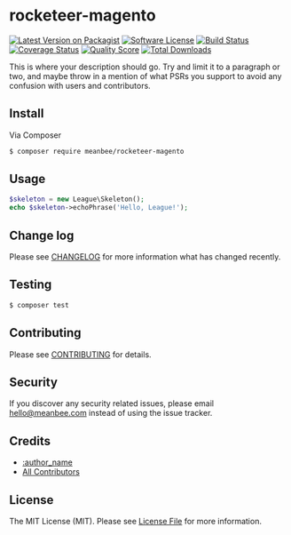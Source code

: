 # rocketeer-magento

[![Latest Version on Packagist][ico-version]][link-packagist]
[![Software License][ico-license]](LICENSE.md)
[![Build Status][ico-travis]][link-travis]
[![Coverage Status][ico-scrutinizer]][link-scrutinizer]
[![Quality Score][ico-code-quality]][link-code-quality]
[![Total Downloads][ico-downloads]][link-downloads]

This is where your description should go. Try and limit it to a paragraph or two, and maybe throw in a mention of what
PSRs you support to avoid any confusion with users and contributors.

## Install

Via Composer

``` bash
$ composer require meanbee/rocketeer-magento
```

## Usage

``` php
$skeleton = new League\Skeleton();
echo $skeleton->echoPhrase('Hello, League!');
```

## Change log

Please see [CHANGELOG](CHANGELOG.md) for more information what has changed recently.

## Testing

``` bash
$ composer test
```

## Contributing

Please see [CONTRIBUTING](CONTRIBUTING.md) for details.

## Security

If you discover any security related issues, please email hello@meanbee.com instead of using the issue tracker.

## Credits

- [:author_name][link-author]
- [All Contributors][link-contributors]

## License

The MIT License (MIT). Please see [License File](LICENSE.md) for more information.

[ico-version]: https://img.shields.io/packagist/v/meanbee/rocketeer-magento.svg?style=flat-square
[ico-license]: https://img.shields.io/badge/license-MIT-brightgreen.svg?style=flat-square
[ico-travis]: https://img.shields.io/travis/thephpmeanbee/rocketeer-magento/master.svg?style=flat-square
[ico-scrutinizer]: https://img.shields.io/scrutinizer/coverage/g/thephpmeanbee/rocketeer-magento.svg?style=flat-square
[ico-code-quality]: https://img.shields.io/scrutinizer/g/thephpmeanbee/rocketeer-magento.svg?style=flat-square
[ico-downloads]: https://img.shields.io/packagist/dt/meanbee/rocketeer-magento.svg?style=flat-square

[link-packagist]: https://packagist.org/packages/meanbee/rocketeer-magento
[link-travis]: https://travis-ci.org/thephpmeanbee/rocketeer-magento
[link-scrutinizer]: https://scrutinizer-ci.com/g/thephpmeanbee/rocketeer-magento/code-structure
[link-code-quality]: https://scrutinizer-ci.com/g/thephpmeanbee/rocketeer-magento
[link-downloads]: https://packagist.org/packages/meanbee/rocketeer-magento
[link-author]: https://github.com/:author_username
[link-contributors]: ../../contributors
